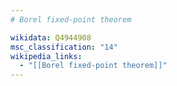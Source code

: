 ```yaml
---
# Borel fixed-point theorem

wikidata: Q4944908
msc_classification: "14"
wikipedia_links:
  - "[[Borel fixed-point theorem]]"
---
```

